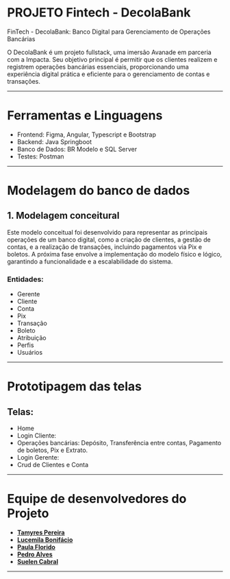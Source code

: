 # PROJETO Fintech - DecolaBank #

FinTech - DecolaBank: Banco Digital para Gerenciamento de Operações Bancárias

O DecolaBank é um projeto fullstack, uma imersão Avanade em parceria com a Impacta. 
Seu objetivo principal é permitir que os clientes realizem e registrem operações bancárias essenciais, proporcionando uma experiência digital prática e eficiente para o gerenciamento de contas e transações.

-----------------------------------------

# Ferramentas e Linguagens #

- Frontend: Figma, Angular, Typescript e Bootstrap
- Backend: Java Springboot
- Banco de Dados: BR Modelo e SQL Server
- Testes: Postman

------------------------------------------

# Modelagem do banco de dados # 

## 1. Modelagem conceitural 
Este modelo conceitual foi desenvolvido para representar as principais operações de um banco digital, como a criação de clientes, a gestão de contas, e a realização de transações, incluindo pagamentos via Pix e boletos. A próxima fase envolve a implementação do modelo físico e lógico, garantindo a funcionalidade e a escalabilidade do sistema.

### Entidades:
- Gerente
- Cliente
- Conta
- Pix
- Transação
- Boleto
- Atribuição
- Perfis
- Usuários

------------------------------------------

# Prototipagem das telas # 

## Telas:
- Home
- Login Cliente:
- Operações bancárias: Depósito, Transferência entre contas, Pagamento de boletos, Pix e Extrato.
- Login Gerente:
- Crud de Clientes e Conta

------------------------------------------

# Equipe de desenvolvedores do Projeto #

- **[Tamyres Pereira](https://github.com/TamyresPereiraSilva)**
- **[Lucemila Bonifácio](https://github.com/LucemilaBonifacio)**
- **[Paula Florido](https://github.com/paulagvp)**
- **[Pedro Alves](https://github.com/Peu0508)**
- **[Suelen Cabral](https://github.com/SueeCabral)**


---



